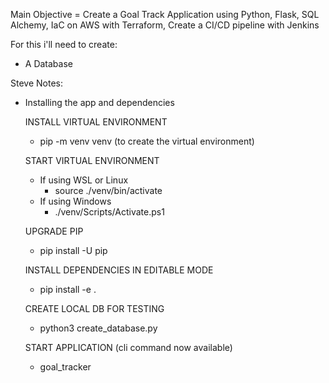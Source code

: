 Main Objective = Create a Goal Track Application using Python, Flask, SQL Alchemy, IaC on AWS with Terraform, Create a CI/CD pipeline with Jenkins

For this i'll need to create:
- A Database




Steve Notes:

 - Installing the app and dependencies
    
    INSTALL VIRTUAL ENVIRONMENT
    - pip -m venv venv (to create the virtual environment)

    START VIRTUAL ENVIRONMENT
    - If using WSL or Linux
        - source ./venv/bin/activate
    - If using Windows
        - ./venv/Scripts/Activate.ps1

    UPGRADE PIP
    - pip install -U pip

    INSTALL DEPENDENCIES IN EDITABLE MODE
    - pip install -e .

    CREATE LOCAL DB FOR TESTING
    - python3 create_database.py

    START APPLICATION (cli command now available)
    - goal_tracker